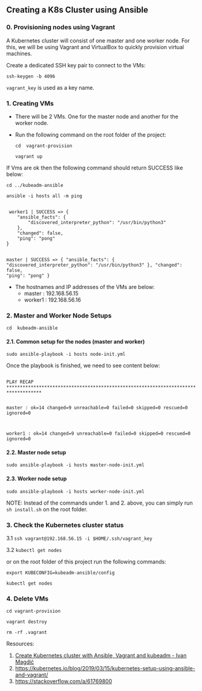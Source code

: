 ## Creating a K8s Cluster using Ansible

### 0. Provisioning nodes using Vagrant

A Kubernetes cluster will consist of one master and one worker node. For this, we will be using Vagrant and VirtualBox to quickly provision virtual machines.

Create a dedicated SSH key pair to connect to the VMs:

```ssh-keygen -b 4096```

```vagrant_key``` is used as a key name. 

### 1. Creating VMs

- There will be 2 VMs. One for the master node and another for the worker node.

- Run the following command on the root folder of the project:
    
    ```cd  vagrant-provision```

    ```vagrant up```


 If Vms are ok then the following command should return SUCCESS like below:


 ```cd ../kubeadm-ansible```

 ```ansible -i hosts all -m ping```

 <code>
 worker1 | SUCCESS => {
    "ansible_facts": {
        "discovered_interpreter_python": "/usr/bin/python3"
    },
    "changed": false,
    "ping": "pong"
}

master | SUCCESS => {
    "ansible_facts": {
        "discovered_interpreter_python": "/usr/bin/python3"
    },
    "changed": false,
    "ping": "pong"
}
 </code>
   

- The hostnames and IP addresses of the VMs are below:
  - master    : 192.168.56.15
  - worker1   : 192.168.56.16

### 2. Master and Worker Node Setups

```cd  kubeadm-ansible```

#### 2.1. Common setup for the nodes (master and worker)

```sudo ansible-playbook -i hosts node-init.yml```

Once the playbook is finished, we need to see content below:

<code> 
PLAY RECAP ***********************************************************************************

master                     : ok=14   changed=9    unreachable=0    failed=0    skipped=0    rescued=0    ignored=0

worker1                    : ok=14   changed=9    unreachable=0    failed=0    skipped=0    rescued=0    ignored=0
</code> 

#### 2.2. Master node setup

```sudo ansible-playbook -i hosts master-node-init.yml```

#### 2.3. Worker node setup

```sudo ansible-playbook -i hosts worker-node-init.yml```


NOTE: Instead of the commands under 1. and 2. above, you can simply run ```sh install.sh``` on the root folder.


### 3. Check the Kubernetes cluster status

3.1 ```ssh vagrant@192.168.56.15 -i $HOME/.ssh/vagrant_key```

3.2 ```kubectl get nodes```


or on the root folder of this project run the following commands:


```export KUBECONFIG=kubeadm-ansible/config```

```kubectl get nodes```

### 4. Delete VMs

```cd vagrant-provision```

```vagrant destroy```

```rm -rf .vagrant```


Resources:
1. [Create Kubernetes cluster with Ansible, Vagrant and kubeadm - Ivan Magdić](https://imagdic.me/blog/create-kubernetes-cluster/)
2. https://kubernetes.io/blog/2019/03/15/kubernetes-setup-using-ansible-and-vagrant/
3. https://stackoverflow.com/a/61769800
